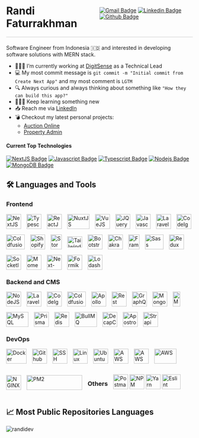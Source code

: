 <div style="display: flex; justify-content: space-between;align-items: center;border-bottom: solid 1px #ccc;margin-bottom: 20px">
  <div style="flex: 1; ">
    <!-- Your content for the first flex item goes here -->
    <h1 style="border:none;">Randi Faturrakhman</h1>
  </div>
  <div style="flex: 1; ">

[![Gmail Badge](https://img.shields.io/badge/-randifaturrakhman09@gmail.com-c14438?style=flat&logo=Gmail&logoColor=white&link=mailto:randifaturrakhman09@gmail.com)](mailto:randifaturrakhman09@gmail.com) 
[![Linkedin Badge](https://img.shields.io/badge/-Randi_Faturrakhman-0072b1?style=flat&logo=Linkedin&logoColor=white&link=https://www.linkedin.com/in/randi-faturrakhman/)](https://www.linkedin.com/in/randi-faturrakhman/)  [![Github Badge](https://img.shields.io/badge/-randidev-grey?style=flat&logo=github&logoColor=white&link=https://github.com/randidev/)](https://www.github.com/randidev/)

  </div>
</div>

<p align='left'>Software Engineer from Indonesia 🇮🇩 and interested in developing software solutions with MERN stack.</p>

- 👨🏼‍💻 I’m currently working at [DigitSense](https://www.digit-sense.com/about-us) as a Technical Lead
- 💻 My most commit message is `git commit -m "Initial commit from Create Next App"` and my most comment is `LGTM`
- 🔍 Always curious and always thinking about something like `"How they can build this app?"`
- 👨🏼‍🎓 Keep learning something new
- 📥 Reach me via [LinkedIn](https://www.linkedin.com/in/randi-faturrakhman)
- 💣 Checkout my latest personal projects:
  - [Auction Online](https://auction.randi-faturrakhman.dev)
  - [Property Admin](https://property-admin-gray.vercel.app)

#### Current Top Technologies
[![NextJS Badge](https://img.shields.io/badge/-Next.js-white?style=for-the-badge&labelColor=black&logo=next.js&logoColor=white)](#) [![Javascript Badge](https://img.shields.io/badge/-Javascript-F0DB4F?style=for-the-badge&labelColor=black&logo=javascript&logoColor=F0DB4F)](#) [![Typescript Badge](https://img.shields.io/badge/-Typescript-007acc?style=for-the-badge&labelColor=black&logo=typescript&logoColor=007acc)](#) [![Nodejs Badge](https://img.shields.io/badge/-Nodejs-3C873A?style=for-the-badge&labelColor=black&logo=node.js&logoColor=3C873A)](#) [![MongoDB Badge](https://img.shields.io/badge/-MongoDB-black?style=for-the-badge&labelColor=black&logo=mongodb&color=3C873A)](#) 


## 🛠 Languages and Tools
### Frontend
<div style="display: flex; align-items: center; gap: 15px; flex-wrap: wrap;">
<!-- NEXTJS -->
<a target="_blank" href="https://nextjs.org/"><img src="https://static-00.iconduck.com/assets.00/next-js-icon-512x512-zuauazrk.png" width="40" height="40" alt="NextJS" title="NextJS" /></a> 
<!-- Typescript -->
<a target="_blank" href="https://www.typescriptlang.org/"><img src="https://static-00.iconduck.com/assets.00/file-type-typescript-official-icon-512x512-873ff1r9.png" width="40" height="40" alt="Typescript" title="Typescript" /></a>
<!-- React -->
<a target="_blank" href="https://react.dev/"><img src="https://static-00.iconduck.com/assets.00/react-icon-512x456-2ynx529a.png" width="40" height="40" alt="ReactJS" title="ReactJS" /></a>
<!-- Nuxt -->
<a target="_blank" href="https://nuxt.com/"><img src="https://static-00.iconduck.com/assets.00/nuxtjs-icon-512x343-16hzp9e7.png" width="60" height="40" alt="NuxtJS" title="NuxtJS" /></a>
<!-- Vue -->
<a target="_blank" href="https://vuejs.org/"><img src="https://static-00.iconduck.com/assets.00/vue-icon-512x442-q8uxz5az.png" width="40" height="40" alt="VueJS" title="VueJS" /></a>
<!-- JQuery -->
<a target="_blank" href="https://jqueryscript.net/"><img src="https://static-00.iconduck.com/assets.00/jquery-plain-wordmark-icon-483x512-yywtsb5w.png" width="40" height="40" alt="JQuery" title="JQuery" /></a>
<!-- Javascript -->
<a target="_blank" href="https://developer.mozilla.org/en-US/docs/Web/JavaScript"><img src="https://static-00.iconduck.com/assets.00/javascript-icon-512x512-34hjwczx.png" width="40" height="40" alt="Javascript" title="Javascript" /></a>
<!-- Laravel -->
<a target="_blank" href="https://laravel.com/"><img src="https://static-00.iconduck.com/assets.00/laravel-icon-497x512-uwybstke.png" width="40" height="40" alt="Laravel" title="Laravel" /></a>
<!-- CodeIgniter -->
<a target="_blank" href="https://codeigniter.com/"><img src="https://static-00.iconduck.com/assets.00/codeigniter-plain-wordmark-icon-432x512-lvzf6id0.png" width="40" height="40" alt="CodeIgniter" title="CodeIgniter" /></a>
<!-- Coldfusion -->
<a target="_blank" href="https://www.adobe.com/products/coldfusion-family.html"><img src="https://static-00.iconduck.com/assets.00/coldfusion-icon-512x387-we407xqy.png" width="50" height="40" alt="Coldfusion" title="Coldfusion" /></a>
<!-- Coldfusion -->
<a target="_blank" href="https://shopify.com/"><img src="https://static-00.iconduck.com/assets.00/shopify-icon-449x512-vbv1g95p.png" width="40" height="40" alt="Shopify Liquid" title="Shopify Liquid" /></a>
<!-- Storybook -->
<a target="_blank" href="https://storybook.js.org"><img src="https://static-00.iconduck.com/assets.00/storybook-icon-icon-412x512-341bo8r1.png" width="30" height="40" alt="Storybook" title="Storybook" /></a>
<!-- Tailwind CSS -->
<a target="_blank" href="https://tailwindcss.com/"><img src="https://static-00.iconduck.com/assets.00/file-type-tailwind-icon-512x307-l0anq79h.png" width="40" height="30" alt="TailwindCSS" title="Tailwind CSS" /></a>
<!-- Bootstrap CSS -->
<a target="_blank" href="https://getbootstrap.com"><img src="https://static-00.iconduck.com/assets.00/bootstrap-icon-512x512-f3dudm5z.png" width="40" height="40" alt="Bootstrap" title="Boostrap" /></a>
<!-- Chakra UI -->
<a target="_blank" href="https://chakra-ui.com"><img src="https://chakra-ui.com/favicon.png" width="40" height="40" alt="ChakraUI" title="Chakra UI" /></a>
<!-- Framer Motion -->
<a target="_blank" href="https://www.framer.com/motion/"><img src="https://static-00.iconduck.com/assets.00/framer-icon-342x512-hxwmnrv7.png" width="30" height="40" alt="Framer Motion" title="Framer Motion" /></a>
<!-- SASS -->
<a target="_blank" href="https://sass-lang.com"><img src="https://static-00.iconduck.com/assets.00/file-type-sass-icon-512x384-8hcyam61.png" width="50" height="40" alt="Sass" title="Sass" /></a>
<!-- Redux -->
<a target="_blank" href="https://redux.js.org/"><img src="https://static-00.iconduck.com/assets.00/redux-original-icon-512x487-gnglwkuf.png" width="40" height="40" alt="Redux" title="Redux" /></a>
<!-- SocketIO -->
<a target="_blank" href="https://socket.io/"><img src="https://static-00.iconduck.com/assets.00/socket-io-icon-512x511-a5nowiqo.png" width="40" height="40" alt="SocketIO" title="SocketIO" /></a>
<!-- MomentJS -->
<a target="_blank" href="https://momentjs.com/docs/#/displaying/"><img src="https://static-00.iconduck.com/assets.00/moment-js-icon-512x512-lezm7xw5.png" width="40" height="40" alt="Moment.JS" title="Moment.JS" /></a>
<!-- NextAuth -->
<a target="_blank" href="https://next-auth.js.org/"><img src="https://next-auth.js.org/img/favicon.ico" width="40" height="40" alt="Next-Auth" title="Next-Auth" /></a>
<!-- Formik -->
<a target="_blank" href="https://formik.org"><img src="https://static-00.iconduck.com/assets.00/formik-icon-512x512-se1fegy1.png" width="40" height="40" alt="Formik" title="Formik" /></a>
<!-- Lodash -->
<a target="_blank" href="https://lodash.com/"><img src="https://static-00.iconduck.com/assets.00/lodash-icon-512x467-pa72bxtz.png" width="40" height="40" alt="Lodash" title="Lodash" /></a>
</div>

### Backend and CMS

<div style="display: flex; align-items: center; gap: 15px; flex-wrap: wrap;">
<!-- NodeJS -->
<a target="_blank" href="https://nodejs.org/en/"><img src="https://static-00.iconduck.com/assets.00/nodejs-icon-449x512-ug3yl6jg.png" width="40" height="40" alt="NodeJS" title="NodeJS" /></a> <!-- Laravel --> <a target="_blank" href="https://laravel.com/"><img src="https://static-00.iconduck.com/assets.00/laravel-icon-497x512-uwybstke.png" width="40" height="40" alt="Laravel" title="Laravel" /></a> <!-- CodeIgniter --> <a target="_blank" href="https://codeigniter.com/"><img src="https://static-00.iconduck.com/assets.00/codeigniter-plain-wordmark-icon-432x512-lvzf6id0.png" width="40" height="40" alt="CodeIgniter" title="CodeIgniter" /></a> <!-- Coldfusion --> <a target="_blank" href="https://www.adobe.com/products/coldfusion-family.html"><img src="https://static-00.iconduck.com/assets.00/coldfusion-icon-512x387-we407xqy.png" width="50" height="40" alt="Coldfusion" title="Coldfusion" /></a> <!-- Apollo --> <a target="_blank" href="https://www.apollographql.com/"><img src="https://static-00.iconduck.com/assets.00/apollo-icon-512x512-xs5t5onq.png" width="40" height="40" alt="Apollo" title="Apollo" /></a> <!-- Rest API --> <a target="_blank" href="https://restfulapi.net/"><img src="https://static-00.iconduck.com/assets.00/file-type-rest-icon-502x512-s346gvt4.png" width="40" height="40" alt="Rest API" title="Rest API" /></a> <!-- GraphQL --> <a target="_blank" href="https://graphql.org"><img src="https://static-00.iconduck.com/assets.00/graphql-icon-455x512-ta4hbnli.png" width="40" height="40" alt="GraphQL" title="GraphQL" /></a> <!-- Mongoose --> <a target="_blank" href="https://mongoosejs.com/"><img src="https://mongoosejs.com/docs/images/favicon/android-icon-192x192.png" width="40" height="40" alt="Mongoose" title="Mongoose" /></a> <!-- MongoDB --> <a target="_blank" href="https://www.mongodb.com"><img src="https://static-00.iconduck.com/assets.00/mongodb-original-icon-231x512-40yhdalb.png" width="20" height="40" alt="MongoDB" title="MongoDB" /></a> <!-- MySQL --> <a target="_blank" href="https://www.mysql.com/"><img src="https://static-00.iconduck.com/assets.00/mysql-original-wordmark-icon-512x266-a48lsirx.png" width="60" height="40" alt="MySQL" title="MySQL" /></a> <!-- Prisma --> <a target="_blank" href="https://www.prisma.io"><img src="https://static-00.iconduck.com/assets.00/file-type-light-prisma-icon-421x512-dyti4uie.png" width="40" height="40" alt="Prisma" title="Prisma" /></a> <!-- Redis --> <a target="_blank" href="https://redis.io/"><img src="https://static-00.iconduck.com/assets.00/redis-icon-512x439-zu7nvjyh.png" width="40" height="40" alt="Redis" title="Redis" /></a> <!-- Bull MQ --> <a target="_blank" href="https://docs.bullmq.io/"><img src="https://www.gitbook.com/cdn-cgi/image/width=36,dpr=2,height=36,fit=contain,format=auto/https%3A%2F%2F876297641-files.gitbook.io%2F~%2Ffiles%2Fv0%2Fb%2Fgitbook-x-prod.appspot.com%2Fo%2Fspaces%252F-LUuDmt_xXMfG66Rn1GA%252Ficon%252FHOq80FSJicAlE4bVptC9%252Fbull.png%3Falt%3Dmedia%26token%3D10a2ba71-db1f-4d5c-8787-3dbedc8dd3ce" width="60" height="40" alt="BullMQ" title="BullMQ" /></a> <!-- NetlifyCMS --> <a target="_blank" href="https://decapcms.org/"><img src="https://decapcms.org/img/favicon/favicon-32x32.png" width="40" height="40" alt="DecapCMS (NetlifyCMS)" title="DecapCMS (NetlifyCMS)" /></a> <!-- ApostropheCMS --> <a target="_blank" href="https://apostrophecms.com"><img src="https://apostrophecms.com/uploads/favicons/favicon-180.png" width="40" height="40" alt="ApostropheCMS" title="ApostropheCMS" /></a> <!-- Strapi --> <a target="_blank" href="https://strapi.io"><img src="https://static-00.iconduck.com/assets.00/strapi-icon-512x505-3hl7a1v3.png" width="40" height="40" alt="Strapi" title="Strapi" /></a>
</div>

### DevOps
<div style="display: flex; align-items: center; gap: 15px; flex-wrap: wrap;">
<!-- Docker -->
<a target="_blank" href="http://docker.com/"><img src="https://static-00.iconduck.com/assets.00/docker-icon-512x370-5593ilur.png" width="55" height="40" alt="Docker" title="Docker" /></a> <!-- Github Actions --> <a target="_blank" href="https://github.com/features/actions"><img src="https://static-00.iconduck.com/assets.00/github-icon-512x489-i96zunkj.png" width="40" height="40" alt="Github Actions" title="Github Actions" /></a> <!-- SSH --> <a target="_blank" href="https://github.com/features/actions"><img src="https://static-00.iconduck.com/assets.00/ssh-icon-512x512-27prlr1p.png" width="40" height="40" alt="SSH" title="SSH" /></a> <!-- Link --> <a target="_blank" href="https://www.linux.org/"><img src="https://static-00.iconduck.com/assets.00/linux-icon-439x512-rnhe78x0.png" width="40" height="40" alt="Linux" title="Linux" /></a> <!-- Ubuntu --> <a target="_blank" href="https://ubuntu.com/"><img src="https://static-00.iconduck.com/assets.00/ubuntu-inverse-icon-512x512-ddgcfupp.png" width="40" height="40" alt="Ubuntu" title="Ubuntu" /></a> <!-- AWS Lightsail --> <a target="_blank" href="https://aws.amazon.com/id/lightsail/"><img src="https://d34478bzukvagl.cloudfront.net/icon/7177e919b32ad97825f95e902595014b-1594766d92813b5baeb706c453f91de0.svg" width="40" height="40" alt="AWS Lightsail" title="AWS Lightsail" /></a> <!-- AWS Route 53 --> <a target="_blank" href="https://aws.amazon.com/id/route53/"><img src="https://d2q66yyjeovezo.cloudfront.net/icon/f5d2c00d40914bff4f82f29f9ef768bc-53a84099cf556710383a52b4612a8612.svg" width="40" height="40" alt="AWS Route 53" title="AWS Route 53" /></a> <!-- AWS --> <a target="_blank" href="https://aws.amazon.com/id/"><img src="https://static-00.iconduck.com/assets.00/aws-icon-512x306-hz71jncq.png" width="60" height="40" alt="AWS" title="AWS" /></a> <!-- NGINX --> <a target="_blank" href="https://www.nginx.com/"><img src="https://static-00.iconduck.com/assets.00/file-type-nginx-icon-449x512-1lfsrxx4.png" width="40" height="40" alt="NGINX" title="NGINX" /></a> <!-- PM2 --> <a target="_blank" href="https://pm2.keymetrics.io/"><img src="https://static-00.iconduck.com/assets.00/pm2-icon-512x88-utmfqfjt.png" width="150" height="40" alt="PM2" title="PM2" /></a>


### Others
<!-- Postman -->
<a target="_blank" href="https://postman.com"><img src="https://static-00.iconduck.com/assets.00/postman-icon-497x512-beb7sy75.png" width="40" height="40" alt="Postman" title="Postman" /></a> <!-- NPM -->
<a target="_blank" href="https://www.npmjs.com"><img src="https://static-00.iconduck.com/assets.00/npm-icon-512x512-qtfdrf37.png" width="40" height="40" alt="NPM" title="NPM" /></a> <!-- Yarn -->
<a target="_blank" href="https://yarnpkg.com/"><img src="https://static-00.iconduck.com/assets.00/yarn-icon-512x512-u95a498g.png" width="40" height="40" alt="Yarn" title="Yarn" /></a> <!-- Eslint -->
<a target="_blank" href="https://eslint.org/"><img src="https://static-00.iconduck.com/assets.00/eslint-icon-512x450-nnbg6ys3.png" width="50" height="40" alt="Eslint" title="Eslint" /></a>

</div>

## &#x1f4c8; Most Public Repositories Languages
<p><img align="left" src="https://github-readme-stats.vercel.app/api/top-langs?username=randidev&show_icons=true&locale=en&layout=compact" alt="randidev" /></p>
